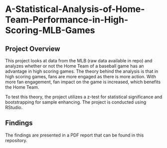 # A-Statistical-Analysis-of-Home-Team-Performance-in-High-Scoring-MLB-Games

## Project Overview
This project looks at data from the MLB (raw data available in repo) and analyzes whether or not the Home Team of a baseball game has an advantage in high scoring games. The theory behind the analysis is that in high scoring games, fans are more engaged as there is more action. With more fan engagement, fan impact on the game is increased, which benefits the Home Team. 

To test this theory, the project utilizes a z-test for statistical significance and bootstrapping for sample enhancing. The project is conducted using RStudio. 

## Findings
The findings are presented in a PDF report that can be found in this repository. 
